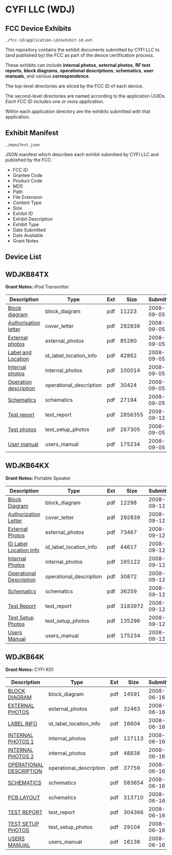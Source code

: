 # CYFI LLC (WDJ)
## FCC Device Exhibits

```
./fcc-id/application-id/exhibit-id.ext
```

This repository contains the exhibit documents submitted by CYFI LLC to (and published by) the FCC as part of the device certification process.

These exhibits can include **internal photos**, **external photos**, **RF test reports**, **block diagrams**, **operational descriptions**, **schematics**, **user manuals**, and various **correspondence**.

The top-level directories are sliced by the FCC ID of each device.

The second-level directories are named according to the application UUIDs. *Each FCC ID includes one or more application.*

Within each application directory are the exhibits submitted with that application. 

## Exhibit Manifest

```
./manifest.json
```

JSON manifest which describes each exhibit submitted by CYFI LLC and published by the FCC.

- FCC ID
- Grantee Code
- Product Code
- MD5
- Path
- File Extension
- Content Type
- Size
- Exhibit ID
- Exhibit Description
- Exhibit Type
- Date Submitted
- Date Available
- Grant Notes

## Device List
## WDJKB84TX
**Grant Notes:** iPod Transmitter

| Description | Type | Ext | Size | Submitted | Available |
| ----------- | ---- | --- | ---- | --------- | --------- |
| [Block diagram](WDJKB84TX/121841a783f78daa6d6540c95b11f9f2/995858.pdf) | block_diagram | pdf | 11223 | 2008-09-05 | 2008-09-15 |
| [Authorisation letter](WDJKB84TX/121841a783f78daa6d6540c95b11f9f2/995857.pdf) | cover_letter | pdf | 292839 | 2008-09-05 | 2008-09-15 |
| [External photos](WDJKB84TX/121841a783f78daa6d6540c95b11f9f2/995859.pdf) | external_photos | pdf | 85280 | 2008-09-05 | 2008-09-15 |
| [Label and Location](WDJKB84TX/121841a783f78daa6d6540c95b11f9f2/995861.pdf) | id_label_location_info | pdf | 42862 | 2008-09-05 | 2008-09-15 |
| [Internal photos](WDJKB84TX/121841a783f78daa6d6540c95b11f9f2/995860.pdf) | internal_photos | pdf | 100014 | 2008-09-05 | 2008-09-15 |
| [Operation description](WDJKB84TX/121841a783f78daa6d6540c95b11f9f2/995862.pdf) | operational_description | pdf | 30424 | 2008-09-05 | 2008-09-15 |
| [Schematics](WDJKB84TX/121841a783f78daa6d6540c95b11f9f2/995863.pdf) | schematics | pdf | 27194 | 2008-09-05 | 2008-09-15 |
| [Test report](WDJKB84TX/121841a783f78daa6d6540c95b11f9f2/1000234.pdf) | test_report | pdf | 2856355 | 2008-09-12 | 2008-09-15 |
| [Test photos](WDJKB84TX/121841a783f78daa6d6540c95b11f9f2/995865.pdf) | test_setup_photos | pdf | 267305 | 2008-09-05 | 2008-09-15 |
| [User manual](WDJKB84TX/121841a783f78daa6d6540c95b11f9f2/995866.pdf) | users_manual | pdf | 175234 | 2008-09-05 | 2008-09-15 |
## WDJKB64KX
**Grant Notes:** Portable Speaker

| Description | Type | Ext | Size | Submitted | Available |
| ----------- | ---- | --- | ---- | --------- | --------- |
| [Block Diagram](WDJKB64KX/da03947b5d2e119b9f7f1229af4f2fe5/1000042.pdf) | block_diagram | pdf | 12298 | 2008-09-12 | 2008-09-12 |
| [Authorization Letter](WDJKB64KX/da03947b5d2e119b9f7f1229af4f2fe5/995857.pdf) | cover_letter | pdf | 292839 | 2008-09-12 | 2008-09-12 |
| [External Photos](WDJKB64KX/da03947b5d2e119b9f7f1229af4f2fe5/1000044.pdf) | external_photos | pdf | 73467 | 2008-09-12 | 2008-09-12 |
| [ID Label Location Info](WDJKB64KX/da03947b5d2e119b9f7f1229af4f2fe5/1000045.pdf) | id_label_location_info | pdf | 44617 | 2008-09-12 | 2008-09-12 |
| [Internal Photos](WDJKB64KX/da03947b5d2e119b9f7f1229af4f2fe5/1000046.pdf) | internal_photos | pdf | 165122 | 2008-09-12 | 2008-09-12 |
| [Operational Description](WDJKB64KX/da03947b5d2e119b9f7f1229af4f2fe5/1000047.pdf) | operational_description | pdf | 30872 | 2008-09-12 | 2008-09-12 |
| [Schematics](WDJKB64KX/da03947b5d2e119b9f7f1229af4f2fe5/1000048.pdf) | schematics | pdf | 36259 | 2008-09-12 | 2008-09-12 |
| [Test Report](WDJKB64KX/da03947b5d2e119b9f7f1229af4f2fe5/1000049.pdf) | test_report | pdf | 3183972 | 2008-09-12 | 2008-09-12 |
| [Test Setup Photos](WDJKB64KX/da03947b5d2e119b9f7f1229af4f2fe5/1000050.pdf) | test_setup_photos | pdf | 135296 | 2008-09-12 | 2008-09-12 |
| [Users Manual](WDJKB64KX/da03947b5d2e119b9f7f1229af4f2fe5/995866.pdf) | users_manual | pdf | 175234 | 2008-09-12 | 2008-09-12 |
## WDJKB64K
**Grant Notes:** CYFI K01

| Description | Type | Ext | Size | Submitted | Available |
| ----------- | ---- | --- | ---- | --------- | --------- |
| [BLOCK DIAGRAM](WDJKB64K/71f311625e9186dd89923b045be50118/955949.pdf) | block_diagram | pdf | 14591 | 2008-06-16 | 2008-06-16 |
| [EXTERNAL PHOTOS](WDJKB64K/71f311625e9186dd89923b045be50118/955952.pdf) | external_photos | pdf | 32463 | 2008-06-16 | 2008-06-16 |
| [LABEL INFO](WDJKB64K/71f311625e9186dd89923b045be50118/955954.pdf) | id_label_location_info | pdf | 16604 | 2008-06-16 | 2008-06-16 |
| [INTERNAL PHOTOS 1](WDJKB64K/71f311625e9186dd89923b045be50118/955955.pdf) | internal_photos | pdf | 127113 | 2008-06-16 | 2008-06-16 |
| [INTERNAL PHOTOS 2](WDJKB64K/71f311625e9186dd89923b045be50118/955956.pdf) | internal_photos | pdf | 48838 | 2008-06-16 | 2008-06-16 |
| [OPERATIONAL DESCRIPTION](WDJKB64K/71f311625e9186dd89923b045be50118/955951.pdf) | operational_description | pdf | 37759 | 2008-06-16 | 2008-06-16 |
| [SCHEMATICS](WDJKB64K/71f311625e9186dd89923b045be50118/955950.pdf) | schematics | pdf | 583654 | 2008-06-16 | 2008-06-16 |
| [PCB LAYOUT](WDJKB64K/71f311625e9186dd89923b045be50118/955958.pdf) | schematics | pdf | 313710 | 2008-06-16 | 2008-06-16 |
| [TEST REPORT](WDJKB64K/71f311625e9186dd89923b045be50118/955953.pdf) | test_report | pdf | 304366 | 2008-06-16 | 2008-06-16 |
| [TEST SETUP PHOTOS](WDJKB64K/71f311625e9186dd89923b045be50118/955959.pdf) | test_setup_photos | pdf | 29104 | 2008-06-16 | 2008-06-16 |
| [USERS MANUAL](WDJKB64K/71f311625e9186dd89923b045be50118/955957.pdf) | users_manual | pdf | 16138 | 2008-06-16 | 2008-06-16 |
